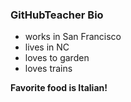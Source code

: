 ### GitHubTeacher Bio

- works in San Francisco
- lives in NC
- loves to garden
- loves trains

**Favorite food is Italian!**
